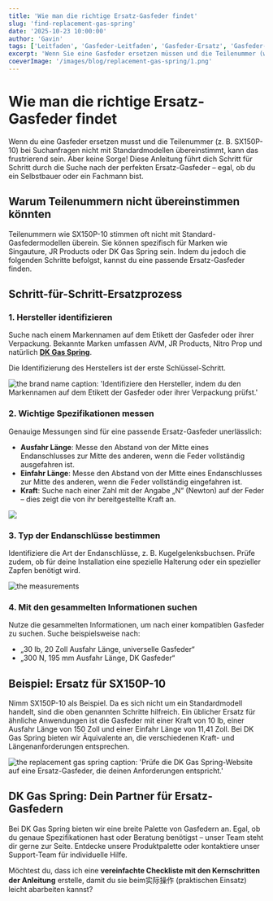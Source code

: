 ```yaml
---
title: 'Wie man die richtige Ersatz-Gasfeder findet'
slug: 'find-replacement-gas-spring'
date: '2025-10-23 10:00:00'
author: 'Gavin'
tags: ['Leitfaden', 'Gasfeder-Leitfaden', 'Gasfeder-Ersatz', 'Gasfeder-Anwendungen']
excerpt: 'Wenn Sie eine Gasfeder ersetzen müssen und die Teilenummer (wie SX150P-10) nicht mit Standardmodellen in Suchanfragen übereinstimmt, kann das frustrierend sein. Aber keine Sorge! Dieser Leitfaden hilft Ihnen, den perfekten Ersatz zu finden, egal ob Sie ein Heimwerker oder ein Profi sind.'
coeverImage: '/images/blog/replacement-gas-spring/1.png'
---
```


# Wie man die richtige Ersatz-Gasfeder findet

Wenn du eine Gasfeder ersetzen musst und die Teilenummer (z. B. SX150P-10) bei Suchanfragen nicht mit Standardmodellen übereinstimmt, kann das frustrierend sein. Aber keine Sorge! Diese Anleitung führt dich Schritt für Schritt durch die Suche nach der perfekten Ersatz-Gasfeder – egal, ob du ein Selbstbauer oder ein Fachmann bist.

## Warum Teilenummern nicht übereinstimmen könnten

Teilenummern wie SX150P-10 stimmen oft nicht mit Standard-Gasfedermodellen überein. Sie können spezifisch für Marken wie Singauture, JR Products oder DK Gas Spring sein. Indem du jedoch die folgenden Schritte befolgst, kannst du eine passende Ersatz-Gasfeder finden.

## Schritt-für-Schritt-Ersatzprozess

### 1. Hersteller identifizieren

Suche nach einem Markennamen auf dem Etikett der Gasfeder oder ihrer Verpackung. Bekannte Marken umfassen AVM, JR Products, Nitro Prop und natürlich [**DK Gas Spring**](https://www.dkgasspring.com/en/products/category/gas-spring).

Die Identifizierung des Herstellers ist der erste Schlüssel-Schritt.

![the brand name](/images/blog/replacement-gas-spring/1.png)
caption: 'Identifiziere den Hersteller, indem du den Markennamen auf dem Etikett der Gasfeder oder ihrer Verpackung prüfst.'


### 2. Wichtige Spezifikationen messen

Genauige Messungen sind für eine passende Ersatz-Gasfeder unerlässlich:
- **Ausfahr Länge**: Messe den Abstand von der Mitte eines Endanschlusses zur Mitte des anderen, wenn die Feder vollständig ausgefahren ist.
- **Einfahr Länge**: Messe den Abstand von der Mitte eines Endanschlusses zur Mitte des anderen, wenn die Feder vollständig eingefahren ist.
- **Kraft**: Suche nach einer Zahl mit der Angabe „N“ (Newton) auf der Feder – dies zeigt die von ihr bereitgestellte Kraft an.

![](/images/products_page/gas_spring_replacement.png)

### 3. Typ der Endanschlüsse bestimmen

Identifiziere die Art der Endanschlüsse, z. B. Kugelgelenksbuchsen. Prüfe zudem, ob für deine Installation eine spezielle Halterung oder ein spezieller Zapfen benötigt wird.

![the measurements](/images/blog/replacement-gas-spring/2.png)

### 4. Mit den gesammelten Informationen suchen

Nutze die gesammelten Informationen, um nach einer kompatiblen Gasfeder zu suchen. Suche beispielsweise nach:
- „30 lb, 20 Zoll Ausfahr Länge, universelle Gasfeder“
- „300 N, 195 mm Ausfahr Länge, DK Gasfeder“

## Beispiel: Ersatz für SX150P-10

Nimm SX150P-10 als Beispiel. Da es sich nicht um ein Standardmodell handelt, sind die oben genannten Schritte hilfreich. Ein üblicher Ersatz für ähnliche Anwendungen ist die Gasfeder mit einer Kraft von 10 lb, einer Ausfahr Länge von 150 Zoll und einer Einfahr Länge von 11,41 Zoll. Bei DK Gas Spring bieten wir Äquivalente an, die verschiedenen Kraft- und Längenanforderungen entsprechen.

![the replacement gas spring](/images/blog/replacement-gas-spring/3.png)
caption: 'Prüfe die DK Gas Spring-Website auf eine Ersatz-Gasfeder, die deinen Anforderungen entspricht.'


## DK Gas Spring: Dein Partner für Ersatz-Gasfedern

Bei DK Gas Spring bieten wir eine breite Palette von Gasfedern an. Egal, ob du genaue Spezifikationen hast oder Beratung benötigst – unser Team steht dir gerne zur Seite. Entdecke unsere Produktpalette oder kontaktiere unser Support-Team für individuelle Hilfe.

Möchtest du, dass ich eine **vereinfachte Checkliste mit den Kernschritten der Anleitung** erstelle, damit du sie beim实际操作 (praktischen Einsatz) leicht abarbeiten kannst?